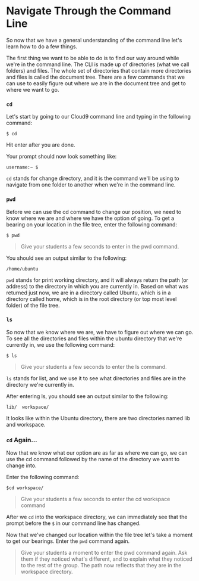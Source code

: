 # Navigate Through the Command Line
So now that we have a general understanding of the command line let's learn how to do a few things.

The first thing we want to be able to do is to find our way around while we're in the command line. The CLI is made up of directories (what we call folders) and files. The whole set of directories that contain more directories and files is called the document tree. There are a few commands that we can use to easily figure out where we are in the document tree and get to where we want to go.

### `cd`
Let's start by going to our Cloud9 command line and typing in the following command:
```shell
$ cd
```

Hit enter after you are done.

Your prompt should now look something like:
```shell
username:~ $
```
`cd` stands for change directory, and it is the command we'll be using to navigate from one folder to another when we're in the command line.

### `pwd`
Before we can use the cd command to change our position, we need to know where we are and where we have the option of going. To get a bearing on your location in the file tree, enter the following command:
```shell
$ pwd
```
>Give your students a few seconds to enter in the pwd command.

You should see an output similar to the following:
```shell
/home/ubuntu
```

`pwd` stands for print working directory, and it will always return the path (or address) to the directory in which you are currently in. Based on what was returned just now, we are in a directory called Ubuntu, which is in a directory called home, which is in the root directory (or top most level folder) of the file tree.

### `ls`
So now that we know where we are, we have to figure out where we can go. To see all the directories and files within the ubuntu directory that we're currently in, we use the following command:
```shell
$ ls
```

>Give your students a few seconds to enter the ls command.

`ls` stands for list, and we use it to see what directories and files are in the directory we're currently in.

After entering ls, you should see an output similar to the following:
```shell
lib/  workspace/
```

It looks like within the Ubuntu directory, there are two directories named lib and workspace.

### `cd` Again...
Now that we know what our option are as far as where we can go, we can use the cd command followed by the name of the directory we want to change into.

Enter the following command:
```shell
$cd workspace/
```

>Give your students a few seconds to enter the cd workspace command

After we `cd` into the workspace directory, we can immediately see that the prompt before the `$` in our command line has changed.

Now that we've changed our location within the file tree let's take a moment to get our bearings. Enter the `pwd` command again.

>Give your students a moment to enter the pwd command again. Ask them if they noticed what's different, and to explain what they noticed to the rest of the group. The path now reflects that they are in the workspace directory.



